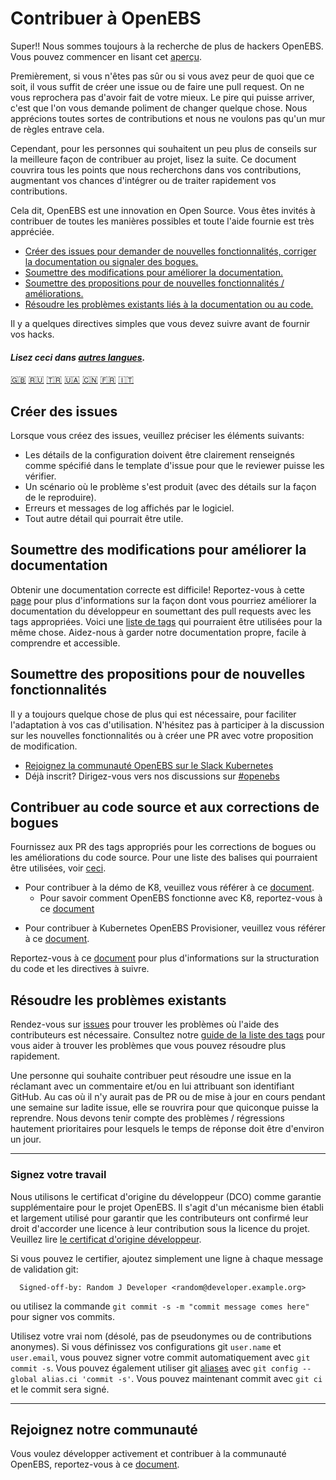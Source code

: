 # Contribuer à OpenEBS

Super!! Nous sommes toujours à la recherche de plus de hackers OpenEBS. Vous pouvez commencer en lisant cet [aperçu](/contribute/design/README.md).

Premièrement, si vous n'êtes pas sûr ou si vous avez peur de quoi que ce soit, il vous suffit de créer une issue ou de faire une pull request. On ne vous reprochera pas d'avoir fait de votre mieux. Le pire qui puisse arriver, c'est que l'on vous demande poliment de changer quelque chose. Nous apprécions toutes sortes de contributions et nous ne voulons pas qu'un mur de règles entrave cela.

Cependant, pour les personnes qui souhaitent un peu plus de conseils sur la meilleure façon de contribuer au projet, lisez la suite. Ce document couvrira tous les points que nous recherchons dans vos contributions, augmentant vos chances d'intégrer ou de traiter rapidement vos contributions.

Cela dit, OpenEBS est une innovation en Open Source. Vous êtes invités à contribuer de toutes les manières possibles et toute l'aide fournie est très appréciée.

- [Créer des issues pour demander de nouvelles fonctionnalités, corriger la documentation ou signaler des bogues.](#Créer-des-issues)
- [Soumettre des modifications pour améliorer la documentation.](#Soumettre-des-modifications-pour-améliorer-la-documentation)
- [Soumettre des propositions pour de nouvelles fonctionnalités / améliorations.](#Soumettre-des-propositions-pour-de-nouvelles-fonctionnalités)
- [Résoudre les problèmes existants liés à la documentation ou au code.](#Contribuer-au-code-source-et-aux-corrections-de-bogues)

Il y a quelques directives simples que vous devez suivre avant de fournir vos hacks.

#### *Lisez ceci dans [autres langues](/translations).*
[:uk:](/CONTRIBUTING.md)
[🇷🇺](CONTRIBUTING.ru.md)
[🇹🇷](CONTRIBUTING.tr.md)
[🇺🇦](CONTRIBUTING.ua.md)
[🇨🇳](CONTRIBUTING.zh.md)
[🇫🇷](CONTRIBUTING.fr.md)
[🇮🇹](CONTRIBUTING.it.md)

## Créer des issues

Lorsque vous créez des issues, veuillez préciser les éléments suivants:
- Les détails de la configuration doivent être clairement renseignés comme spécifié dans le template d'issue pour que le reviewer puisse les vérifier.
- Un scénario où le problème s'est produit (avec des détails sur la façon de le reproduire).
- Erreurs et messages de log affichés par le logiciel.
- Tout autre détail qui pourrait être utile.

## Soumettre des modifications pour améliorer la documentation

Obtenir une documentation correcte est difficile! Reportez-vous à cette [page](/contribute/CONTRIBUTING-TO-DEVELOPER-DOC.md) pour plus d'informations sur la façon dont vous pourriez améliorer la documentation du développeur en soumettant des pull requests avec les tags appropriées. Voici une [liste de tags](/contribute/labels-of-issues.md) qui pourraient être utilisées pour la même chose. Aidez-nous à garder notre documentation propre, facile à comprendre et accessible.

## Soumettre des propositions pour de nouvelles fonctionnalités

Il y a toujours quelque chose de plus qui est nécessaire, pour faciliter l'adaptation à vos cas d'utilisation. N'hésitez pas à participer à la discussion sur les nouvelles fonctionnalités ou à créer une PR avec votre proposition de modification.

- [Rejoignez la communauté OpenEBS sur le Slack Kubernetes](https://kubernetes.slack.com)
- Déjà inscrit? Dirigez-vous vers nos discussions sur [#openebs](https://kubernetes.slack.com/messages/openebs/)

## Contribuer au code source et aux corrections de bogues

Fournissez aux PR des tags appropriés pour les corrections de bogues ou les améliorations du code source. Pour une liste des balises qui pourraient être utilisées, voir [ceci](/contribute/labels-of-issues.md).

* Pour contribuer à la démo de K8, veuillez vous référer à ce [document](/contribute/CONTRIBUTING-TO-K8S-DEMO.md).
    - Pour savoir comment OpenEBS fonctionne avec K8, reportez-vous à ce [document](./k8s/README.md)
- Pour contribuer à Kubernetes OpenEBS Provisioner, veuillez vous référer à ce [document](/contribute/CONTRIBUTING-TO-KUBERNETES-OPENEBS-PROVISIONER.md).

Reportez-vous à ce [document](/contribute/design/code-structuring.md) pour plus d'informations sur la structuration du code et les directives à suivre.

## Résoudre les problèmes existants

Rendez-vous sur [issues](https://github.com/openebs/openebs/issues) pour trouver les problèmes où l'aide des contributeurs est nécessaire. Consultez notre [guide de la liste des tags](/contribute/labels-of-issues.md) pour vous aider à trouver les problèmes que vous pouvez résoudre plus rapidement.

Une personne qui souhaite contribuer peut résoudre une issue en la réclamant avec un commentaire et/ou en lui attribuant son identifiant GitHub. Au cas où il n'y aurait pas de PR ou de mise à jour en cours pendant une semaine sur ladite issue, elle se rouvrira pour que quiconque puisse la reprendre. Nous devons tenir compte des problèmes / régressions hautement prioritaires pour lesquels le temps de réponse doit être d'environ un jour.

---

### Signez votre travail

Nous utilisons le certificat d'origine du développeur (DCO) comme garantie supplémentaire pour le projet OpenEBS. Il s'agit d'un mécanisme bien établi et largement utilisé pour garantir que les contributeurs ont confirmé leur droit d'accorder une licence à leur contribution sous la licence du projet. Veuillez lire [le certificat d'origine développeur](/contribute/developer-certificate-of-origin).

Si vous pouvez le certifier, ajoutez simplement une ligne à chaque message de validation git:

````
  Signed-off-by: Random J Developer <random@developer.example.org>
````
ou utilisez la commande `git commit -s -m "commit message comes here"` pour signer vos commits.

Utilisez votre vrai nom (désolé, pas de pseudonymes ou de contributions anonymes). Si vous définissez vos configurations git `user.name` et` user.email`, vous pouvez signer votre commit automatiquement avec `git commit -s`. Vous pouvez également utiliser git [aliases](https://git-scm.com/book/en/v2/Git-Basics-Git-Aliases) avec `git config --global alias.ci 'commit -s'`. Vous pouvez maintenant commit avec `git ci` et le commit sera signé.

---

## Rejoignez notre communauté

Vous voulez développer activement et contribuer à la communauté OpenEBS, reportez-vous à ce [document](./community/README.md).
